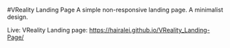 #VReality Landing Page
A simple non-responsive landing page.
A minimalist design.

Live:
VReality Landing page: https://hairalei.github.io/VReality_Landing-Page/
